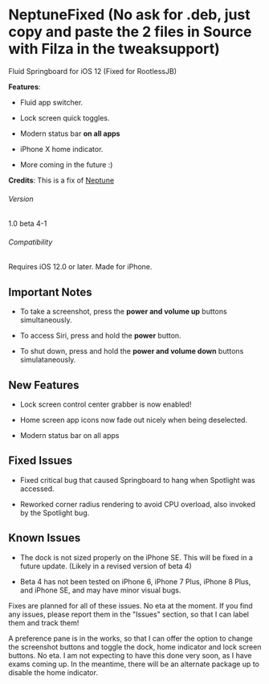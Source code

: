 # NeptuneFixed (No ask for .deb, just copy and paste the 2 files in Source with Filza in the tweaksupport)
Fluid Springboard for iOS 12 (Fixed for RootlessJB)

**Features**:

- Fluid app switcher.

- Lock screen quick toggles.

- Modern status bar **on all apps**

- iPhone X home indicator.

- More coming in the future :)

**Credits**: This is a fix of [Neptune](https://github.com/duraidabdul/Neptune)

###### Version
1.0 beta 4-1
###### Compatibility
Requires iOS 12.0 or later. Made for iPhone.

## Important Notes

- To take a screenshot, press the **power and volume up** buttons simultaneously.

- To access Siri, press and hold the **power** button.

- To shut down, press and hold the **power and volume down** buttons simulataneously.

## New Features

- Lock screen control center grabber is now enabled!

- Home screen app icons now fade out nicely when being deselected.

- Modern status bar on all apps

## Fixed Issues

- Fixed critical bug that caused Springboard to hang when Spotlight was accessed.

- Reworked corner radius rendering to avoid CPU overload, also invoked by the Spotlight bug.

## Known Issues

- The dock is not sized properly on the iPhone SE. This will be fixed in a future update. (Likely in a revised version of beta 4)

- Beta 4 has not been tested on iPhone 6, iPhone 7 Plus, iPhone 8 Plus, and iPhone SE, and may have minor visual bugs.

Fixes are planned for all of these issues. No eta at the moment. If you find any issues, please report them in the "Issues" section, so that I can label them and track them!

A preference pane is in the works, so that I can offer the option to change the screenshot buttons and toggle the dock, home indicator and lock screen buttons. No eta. I am not expecting to have this done very soon, as I have exams coming up. In the meantime, there will be an alternate package up to disable the home indicator.
